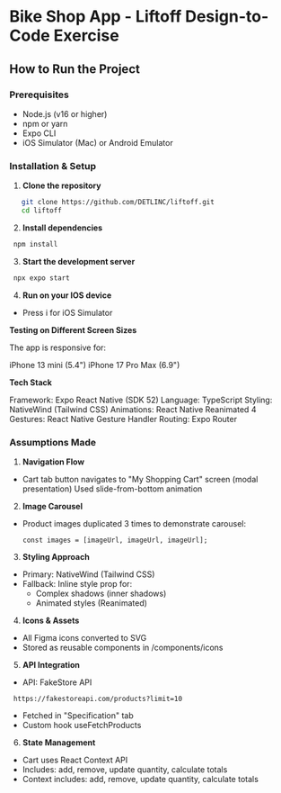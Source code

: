 # Bike Shop App - Liftoff Design-to-Code Exercise

## How to Run the Project

### Prerequisites
- Node.js (v16 or higher)
- npm or yarn
- Expo CLI
- iOS Simulator (Mac) or Android Emulator

### Installation & Setup

1. **Clone the repository**
```bash
   git clone https://github.com/DETLINC/liftoff.git
   cd liftoff
```

2. **Install dependencies**

```bash
 npm install
```

3. **Start the development server**

```bash
 npx expo start
```

4. **Run on your IOS device**

- Press i for iOS Simulator


**Testing on Different Screen Sizes**

The app is responsive for:

iPhone 13 mini (5.4")
iPhone 17 Pro Max (6.9")


**Tech Stack**

Framework: Expo React Native (SDK 52)
Language: TypeScript
Styling: NativeWind (Tailwind CSS)
Animations: React Native Reanimated 4
Gestures: React Native Gesture Handler
Routing: Expo Router


### Assumptions Made
1. **Navigation Flow**

- Cart tab button navigates to "My Shopping Cart" screen (modal presentation)
Used slide-from-bottom animation

2. **Image Carousel**

- Product images duplicated 3 times to demonstrate carousel:

  ```const images = [imageUrl, imageUrl, imageUrl];```

3. **Styling Approach**

- Primary: NativeWind (Tailwind CSS)
- Fallback: Inline style prop for:
   - Complex shadows (inner shadows)
   - Animated styles (Reanimated)

4. **Icons & Assets**

- All Figma icons converted to SVG
- Stored as reusable components in /components/icons

5. **API Integration**

- API: FakeStore API

 ``` https://fakestoreapi.com/products?limit=10```

- Fetched in "Specification" tab
- Custom hook useFetchProducts

6. **State Management**

- Cart uses React Context API
- Includes: add, remove, update quantity, calculate totals
- Context includes: add, remove, update quantity, calculate totals


